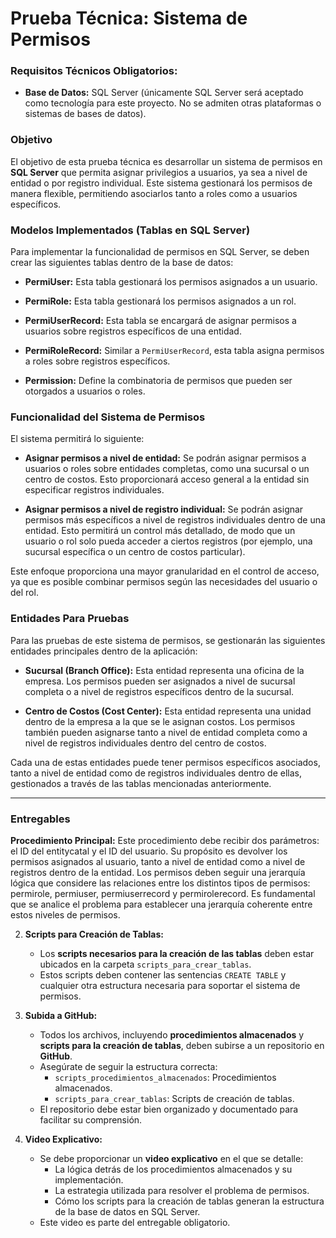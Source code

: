 # Prueba Técnica: Sistema de Permisos

### Requisitos Técnicos Obligatorios:
- **Base de Datos:** SQL Server (únicamente SQL Server será aceptado como tecnología para este proyecto. No se admiten otras plataformas o sistemas de bases de datos).

### Objetivo
El objetivo de esta prueba técnica es desarrollar un sistema de permisos en **SQL Server** que permita asignar privilegios a usuarios, ya sea a nivel de entidad o por registro individual. Este sistema gestionará los permisos de manera flexible, permitiendo asociarlos tanto a roles como a usuarios específicos.

### Modelos Implementados (Tablas en SQL Server)
Para implementar la funcionalidad de permisos en SQL Server, se deben crear las siguientes tablas dentro de la base de datos:

- **PermiUser:** Esta tabla gestionará los permisos asignados a un usuario.
  
- **PermiRole:** Esta tabla gestionará los permisos asignados a un rol. 
  
- **PermiUserRecord:** Esta tabla se encargará de asignar permisos a usuarios sobre registros específicos de una entidad. 
  
- **PermiRoleRecord:** Similar a `PermiUserRecord`, esta tabla asigna permisos a roles sobre registros específicos. 

- **Permission:** Define la combinatoria de permisos que pueden ser otorgados a usuarios o roles. 

### Funcionalidad del Sistema de Permisos
El sistema permitirá lo siguiente:

- **Asignar permisos a nivel de entidad:** Se podrán asignar permisos a usuarios o roles sobre entidades completas, como una sucursal o un centro de costos. Esto proporcionará acceso general a la entidad sin especificar registros individuales.
  
- **Asignar permisos a nivel de registro individual:** Se podrán asignar permisos más específicos a nivel de registros individuales dentro de una entidad. Esto permitirá un control más detallado, de modo que un usuario o rol solo pueda acceder a ciertos registros (por ejemplo, una sucursal específica o un centro de costos particular).

Este enfoque proporciona una mayor granularidad en el control de acceso, ya que es posible combinar permisos según las necesidades del usuario o del rol.



### Entidades Para Pruebas
Para las pruebas de este sistema de permisos, se gestionarán las siguientes entidades principales dentro de la aplicación:

- **Sucursal (Branch Office):** Esta entidad representa una oficina de la empresa. Los permisos pueden ser asignados a nivel de sucursal completa o a nivel de registros específicos dentro de la sucursal.

- **Centro de Costos (Cost Center):** Esta entidad representa una unidad dentro de la empresa a la que se le asignan costos. Los permisos también pueden asignarse tanto a nivel de entidad completa como a nivel de registros individuales dentro del centro de costos.

Cada una de estas entidades puede tener permisos específicos asociados, tanto a nivel de entidad como de registros individuales dentro de ellas, gestionados a través de las tablas mencionadas anteriormente.

---

### Entregables

**Procedimiento Principal:** Este procedimiento debe recibir dos parámetros: el ID del entitycatal y el ID del usuario. Su propósito es devolver los permisos asignados al usuario, tanto a nivel de entidad como a nivel de registros dentro de la entidad. Los permisos deben seguir una jerarquía lógica que considere las relaciones entre los distintos tipos de permisos: permirole, permiuser, permiuserrecord y permirolerecord. Es fundamental que se analice el problema para establecer una jerarquía coherente entre estos niveles de permisos.

2. **Scripts para Creación de Tablas:**
   - Los **scripts necesarios para la creación de las tablas** deben estar ubicados en la carpeta `scripts_para_crear_tablas`.
   - Estos scripts deben contener las sentencias `CREATE TABLE` y cualquier otra estructura necesaria para soportar el sistema de permisos.

3. **Subida a GitHub:**
   - Todos los archivos, incluyendo **procedimientos almacenados** y **scripts para la creación de tablas**, deben subirse a un repositorio en **GitHub**.
   - Asegúrate de seguir la estructura correcta: 
     - `scripts_procedimientos_almacenados`: Procedimientos almacenados.
     - `scripts_para_crear_tablas`: Scripts de creación de tablas.
   - El repositorio debe estar bien organizado y documentado para facilitar su comprensión.

4. **Video Explicativo:**
   - Se debe proporcionar un **video explicativo** en el que se detalle:
     - La lógica detrás de los procedimientos almacenados y su implementación.
     - La estrategia utilizada para resolver el problema de permisos.
     - Cómo los scripts para la creación de tablas generan la estructura de la base de datos en SQL Server.
   - Este video es parte del entregable obligatorio.

